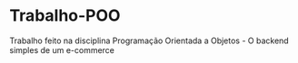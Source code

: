 # Trabalho-POO
Trabalho feito na disciplina Programação Orientada a Objetos - O backend simples de um e-commerce
